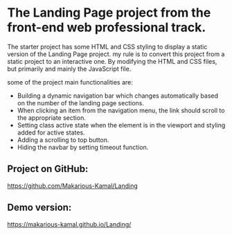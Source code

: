 # The Landing Page project from the front-end web professional track.

The starter project has some HTML and CSS styling to display a static version of the Landing Page project. my rule is to convert this project from a static project to an interactive one. By modifying the HTML and CSS files, but primarily and mainly the JavaScript file.

some of the project main functionalities are:
* Building a dynamic navigation bar which changes automatically based on the number of the landing page sections.
* When clicking an item from the navigation menu, the link should scroll to the appropriate section.
* Setting class active state when the element is in the viewport and styling added for active states.
* Adding a scrolling to top button.
* Hiding the navbar by setting timeout function.

## Project on GitHub:

https://github.com/Makarious-Kamal/Landing

## Demo version:

https://makarious-kamal.github.io/Landing/
